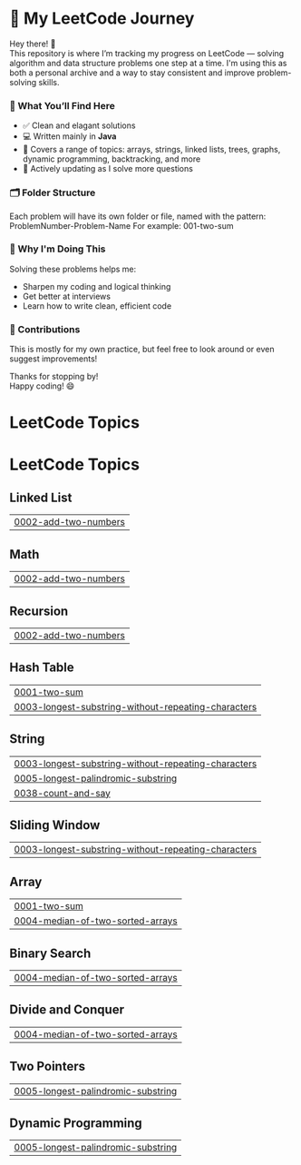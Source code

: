 # 📘 My LeetCode Journey

Hey there! 👋  
This repository is where I’m tracking my progress on LeetCode — solving algorithm and data structure problems one step at a time. I'm using this as both a personal archive and a way to stay consistent and improve problem-solving skills.

### 🧠 What You’ll Find Here

- ✅ Clean and elagant solutions
- 💻 Written mainly in **Java** 
- 🔢 Covers a range of topics: arrays, strings, linked lists, trees, graphs, dynamic programming, backtracking, and more
- 🌱 Actively updating as I solve more questions

### 🗂 Folder Structure

Each problem will have its own folder or file, named with the pattern: ProblemNumber-Problem-Name
For example: 001-two-sum

### 🚀 Why I'm Doing This

Solving these problems helps me:
- Sharpen my coding and logical thinking
- Get better at interviews
- Learn how to write clean, efficient code

### 🙌 Contributions

This is mostly for my own practice, but feel free to look around or even suggest improvements!

Thanks for stopping by!  
Happy coding! 😄  


# LeetCode Topics




<!---LeetCode Topics Start-->
# LeetCode Topics
## Linked List
|  |
| ------- |
| [0002-add-two-numbers](https://github.com/sreeharshinikotla/LeetCode/tree/master/0002-add-two-numbers) |
## Math
|  |
| ------- |
| [0002-add-two-numbers](https://github.com/sreeharshinikotla/LeetCode/tree/master/0002-add-two-numbers) |
## Recursion
|  |
| ------- |
| [0002-add-two-numbers](https://github.com/sreeharshinikotla/LeetCode/tree/master/0002-add-two-numbers) |
## Hash Table
|  |
| ------- |
| [0001-two-sum](https://github.com/sreeharshinikotla/LeetCode/tree/master/0001-two-sum) |
| [0003-longest-substring-without-repeating-characters](https://github.com/sreeharshinikotla/LeetCode/tree/master/0003-longest-substring-without-repeating-characters) |
## String
|  |
| ------- |
| [0003-longest-substring-without-repeating-characters](https://github.com/sreeharshinikotla/LeetCode/tree/master/0003-longest-substring-without-repeating-characters) |
| [0005-longest-palindromic-substring](https://github.com/sreeharshinikotla/LeetCode/tree/master/0005-longest-palindromic-substring) |
| [0038-count-and-say](https://github.com/sreeharshinikotla/LeetCode/tree/master/0038-count-and-say) |
## Sliding Window
|  |
| ------- |
| [0003-longest-substring-without-repeating-characters](https://github.com/sreeharshinikotla/LeetCode/tree/master/0003-longest-substring-without-repeating-characters) |
## Array
|  |
| ------- |
| [0001-two-sum](https://github.com/sreeharshinikotla/LeetCode/tree/master/0001-two-sum) |
| [0004-median-of-two-sorted-arrays](https://github.com/sreeharshinikotla/LeetCode/tree/master/0004-median-of-two-sorted-arrays) |
## Binary Search
|  |
| ------- |
| [0004-median-of-two-sorted-arrays](https://github.com/sreeharshinikotla/LeetCode/tree/master/0004-median-of-two-sorted-arrays) |
## Divide and Conquer
|  |
| ------- |
| [0004-median-of-two-sorted-arrays](https://github.com/sreeharshinikotla/LeetCode/tree/master/0004-median-of-two-sorted-arrays) |
## Two Pointers
|  |
| ------- |
| [0005-longest-palindromic-substring](https://github.com/sreeharshinikotla/LeetCode/tree/master/0005-longest-palindromic-substring) |
## Dynamic Programming
|  |
| ------- |
| [0005-longest-palindromic-substring](https://github.com/sreeharshinikotla/LeetCode/tree/master/0005-longest-palindromic-substring) |
<!---LeetCode Topics End-->